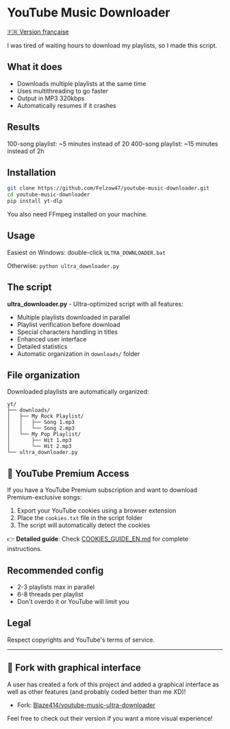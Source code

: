 # YouTube Music Downloader

[🇫🇷 Version française](../README.md)

I was tired of waiting hours to download my playlists, so I made this script.

## What it does

- Downloads multiple playlists at the same time
- Uses multithreading to go faster
- Output in MP3 320kbps
- Automatically resumes if it crashes

## Results

100-song playlist: ~5 minutes instead of 20
400-song playlist: ~15 minutes instead of 2h

## Installation

```bash
git clone https://github.com/Felzow47/youtube-music-downloader.git
cd youtube-music-downloader
pip install yt-dlp
```

You also need FFmpeg installed on your machine.

## Usage

Easiest on Windows: double-click `ULTRA_DOWNLOADER.bat`

Otherwise: `python ultra_downloader.py`

## The script

**ultra_downloader.py** - Ultra-optimized script with all features:

- Multiple playlists downloaded in parallel
- Playlist verification before download
- Special characters handling in titles
- Enhanced user interface
- Detailed statistics
- Automatic organization in `downloads/` folder

## File organization

Downloaded playlists are automatically organized:

```text
yt/
├── downloads/
│   ├── My Rock Playlist/
│   │   ├── Song 1.mp3
│   │   └── Song 2.mp3
│   └── My Pop Playlist/
│       ├── Hit 1.mp3
│       └── Hit 2.mp3
└── ultra_downloader.py
```

## 🍪 YouTube Premium Access

If you have a YouTube Premium subscription and want to download Premium-exclusive songs:

1. Export your YouTube cookies using a browser extension
2. Place the `cookies.txt` file in the script folder
3. The script will automatically detect the cookies

👉 **Detailed guide**: Check [COOKIES_GUIDE_EN.md](COOKIES_GUIDE_EN.md) for complete instructions.

## Recommended config

- 2-3 playlists max in parallel
- 6-8 threads per playlist
- Don't overdo it or YouTube will limit you

## Legal

Respect copyrights and YouTube's terms of service.

---

## 🎉 Fork with graphical interface

A user has created a fork of this project and added a graphical interface as well as other features (and probably coded better than me XD)!

- Fork: [Blaze414/youtube-music-ultra-downloader](https://github.com/Blaze414/youtube-music-ultra-downloader)

Feel free to check out their version if you want a more visual experience!
